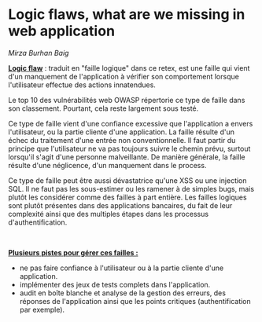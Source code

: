 # Logic flaws, what are we missing in web application

*Mirza Burhan Baig*

**<u>Logic flaw</u>** : traduit en "faille logique" dans ce retex, est une faille qui vient d'un manquement de l'application à vérifier son comportement lorsque l'utilisateur effectue des actions innatendues.

Le top 10 des vulnérabilités web OWASP répertorie ce type de faille dans son classement. Pourtant, cela reste largement sous testé.

Ce type de faille vient d'une confiance excessive que l'application a envers l'utilisateur, ou la partie cliente d'une application. La faille résulte d'un échec du traitement d'une entrée non conventionnelle. Il faut partir du principe que l'utilisateur ne va pas toujours suivre le chemin prévu, surtout lorsqu'il s'agit d'une personne malveillante. De manière générale, la faille résulte d'une néglicence, d'un manquement dans le process.

Ce type de faille peut être aussi dévastatrice qu'une XSS ou une injection SQL. Il ne faut pas les sous-estimer ou les ramener à de simples bugs, mais plutôt les considérer comme des failles à part entière. Les failles logiques sont plutôt présentes dans des applications bancaires, du fait de leur complexité ainsi que des multiples étapes dans les processus d'authentification.

<br>

**<u>Plusieurs pistes pour gérer ces failles :</u>**
- ne pas faire confiance à l'utilisateur ou à la partie cliente d'une application.
- implémenter des jeux de tests complets dans l'application.
- audit en boîte blanche et analyse de la gestion des erreurs, des réponses de l'application ainsi que les points critiques (authentification par exemple).